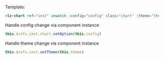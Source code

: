 Template:
```html
<lz-chart ref="inst" unwatch :config="config" class="chart" :theme="theme"></lz-chart>
```
Handle config change via component instance
```js
this.$refs.inst.chart.setOption(this.config)
```
Handle theme change via component instance
```js
this.$refs.inst.setTheme(this.theme)
```